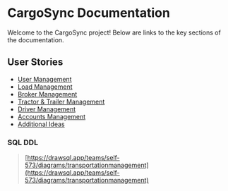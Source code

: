 # CargoSync Documentation

Welcome to the CargoSync project! Below are links to the key sections of the documentation.

## User Stories

- [User Management](./user-stories/user-management.md)
- [Load Management](./user-stories/load-management.md)
- [Broker Management](./user-stories/broker-management.md)
- [Tractor & Trailer Management](./user-stories/tractor-trailer-management.md)
- [Driver Management](./user-stories/driver-management.md)
- [Accounts Management](./user-stories/accounts-management.md)
- [Additional Ideas](./user-stories/additional-ideas.md)

### SQL DDL
> [https://drawsql.app/teams/self-573/diagrams/transportationmanagement](https://drawsql.app/teams/self-573/diagrams/transportationmanagement)

